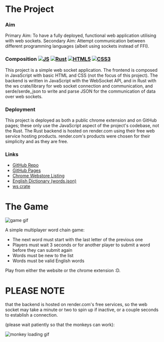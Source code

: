# The Project

### Aim
Primary Aim: To have a fully deployed, functional web application utilising with web sockets.
Secondary Aim: Attempt communication between different programming languages (albeit using sockets instead of FFI).

### Composition [![JS](https://img.shields.io/badge/JavaScript-F7DF1E?logo=javascript&logoColor=black)](https://developer.mozilla.org/en-US/docs/Web/JavaScript) [![Rust](https://img.shields.io/badge/Rust-000000?logo=rust&logoColor=white)](https://www.rust-lang.org/) [![HTML5](https://img.shields.io/badge/HTML5-E34F26?logo=html5&logoColor=white)](https://developer.mozilla.org/en-US/docs/Web/HTML) [![CSS3](https://img.shields.io/badge/CSS3-1572B6?logo=css3&logoColor=white)](https://developer.mozilla.org/en-US/docs/Web/CSS)

This project is a simple web socket application. The frontend is composed in JavaScript with basic HTML and CSS (not the focus of this project). The backend is written in JavaScript with the WebSocket API, and in Rust with the ws crate/library for web socket connection and communication, and serde/serde_json to write and parse JSON for the communication of data over web sockets.

### Deployment
This project is deployed as both a public chrome extension and on GitHub pages; these only use the JavaScript aspect of the project's codebase, not the Rust. The Rust backend is hosted on render.com using their free web service hosting products. render.com's products were chosen for their simplicity and as they are free.

### Links
- [GitHub Repo](https://github.com/Felix-Lin-8864/word-chain-game)
- [GitHub Pages](https://felix-lin-8864.github.io/word-chain-game/)
- [Chrome Webstore Listing](https://chromewebstore.google.com/detail/word-chain-inator/ocmjgbgadgaombpgidnbfckikodidojf)
- [English Dictionary (words.json)](https://github.com/dwyl/english-words)
- [ws crate](https://crates.io/crates/ws/0.9.2)


# The Game
![game gif](https://media1.giphy.com/media/v1.Y2lkPTc5MGI3NjExOTZodmp0b3U3eTQ3ZjU5Y2RqZml6Y25vem91YWwwMml3NjY5aW14cyZlcD12MV9pbnRlcm5hbF9naWZfYnlfaWQmY3Q9Zw/2XlLH5o5gIIYC2sviv/giphy.gif)

A simple multiplayer word chain game:
- The next word must start with the last letter of the previous one
- Players must wait 3 seconds or for another player to submit a word before they can submit again
- Words must be new to the list
- Words must be valid English words

Play from either the website or the chrome extension :D.


# PLEASE NOTE
that the backend is hosted on render.com's free services, so the web socket may take a minute or two to spin up if inactive, or a couple seconds to establish a connection.

(please wait patiently so that the monkeys can work):

![monkey loading gif](https://media3.giphy.com/media/v1.Y2lkPTc5MGI3NjExbHRuYXhyb3RpdzJwMDJxdnlkemw2N3BvNnV4bDlpc3JvMWhvaGo0biZlcD12MV9pbnRlcm5hbF9naWZfYnlfaWQmY3Q9Zw/PaItQMQWMCGeNJAHh3/giphy.gif)
